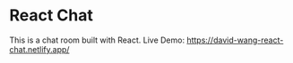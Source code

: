 # React Chat

This is a chat room built with React.
Live Demo: https://david-wang-react-chat.netlify.app/

